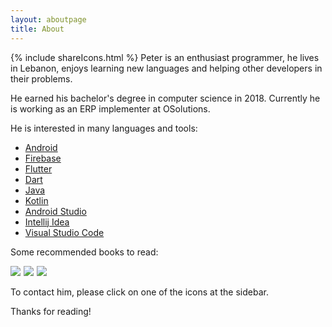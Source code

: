 ```yaml
---
layout: aboutpage
title: About
---
```



  {% include shareIcons.html %}
Peter is an enthusiast programmer, he lives in Lebanon, enjoys learning new languages and helping other developers in their problems. 

He earned his bachelor's degree in computer science in 2018. Currently he is working as an ERP implementer at OSolutions.

He is interested in many languages and tools:

* [Android](https://developers.google.com/android/)
* [Firebase](https://firebase.google.com/)
* [Flutter](https://flutter.io/)
* [Dart](https://www.dartlang.org/)
* [Java](https://java.com/en/download/)
* [Kotlin](https://kotlinlang.org/)
* [Android Studio](https://developer.android.com/studio/)
* [Intellij Idea](https://www.jetbrains.com/idea/)
* [Visual Studio Code](https://code.visualstudio.com/)

Some recommended books to read:

<a target="_blank"  href="https://www.amazon.com/gp/product/0134685997/ref=as_li_tl?ie=UTF8&camp=1789&creative=9325&creativeASIN=0134685997&linkCode=as2&tag=petercoding20-20&linkId=ef47c8f9f918d41a6af306107d3d6041"><img border="0" src="//ws-na.amazon-adsystem.com/widgets/q?_encoding=UTF8&MarketPlace=US&ASIN=0134685997&ServiceVersion=20070822&ID=AsinImage&WS=1&Format=_SL250_&tag=petercoding20-20" ></a><img src="//ir-na.amazon-adsystem.com/e/ir?t=petercoding20-20&l=am2&o=1&a=0134685997" width="1" height="1" border="0" alt="" style="border:none !important; margin:0px !important;" />
<a target="_blank"  href="https://www.amazon.com/gp/product/0132350882/ref=as_li_tl?ie=UTF8&camp=1789&creative=9325&creativeASIN=0132350882&linkCode=as2&tag=petercoding20-20&linkId=8cbb2c8ce09b8329bf95068c8c35c950"><img border="0" src="//ws-na.amazon-adsystem.com/widgets/q?_encoding=UTF8&MarketPlace=US&ASIN=0132350882&ServiceVersion=20070822&ID=AsinImage&WS=1&Format=_SL250_&tag=petercoding20-20" ></a><img src="//ir-na.amazon-adsystem.com/e/ir?t=petercoding20-20&l=am2&o=1&a=0132350882" width="1" height="1" border="0" alt="" style="border:none !important; margin:0px !important;" />
<a target="_blank"  href="https://www.amazon.com/gp/product/0134757599/ref=as_li_tl?ie=UTF8&camp=1789&creative=9325&creativeASIN=0134757599&linkCode=as2&tag=petercoding20-20&linkId=6777a65afd1b24ed37dc78cf83435a69"><img border="0" src="//ws-na.amazon-adsystem.com/widgets/q?_encoding=UTF8&MarketPlace=US&ASIN=0134757599&ServiceVersion=20070822&ID=AsinImage&WS=1&Format=_SL250_&tag=petercoding20-20" ></a><img src="//ir-na.amazon-adsystem.com/e/ir?t=petercoding20-20&l=am2&o=1&a=0134757599" width="1" height="1" border="0" alt="" style="border:none !important; margin:0px !important;" />

To contact him, please click on one of the icons at the sidebar.

Thanks for reading!
